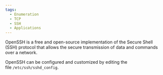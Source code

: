 ```yaml
---
tags:
  - Enumeration
  - TCP
  - SSH
  - Applications
---
```

OpenSSH is a free and open-source implementation of the Secure Shell (SSH) protocol that allows the secure transmission of data and commands over a network.

OpenSSH can be configured and customized by editing the file `/etc/ssh/sshd_config`.